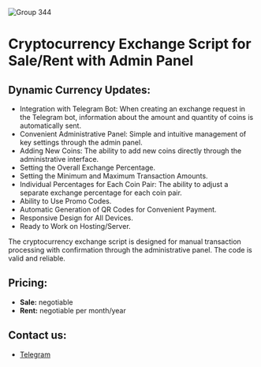 ![Group 344](https://github.com/SoftDevellop/Crypto-Exchange-with-Administration-Panel/assets/169075153/7212a74b-1de6-4843-9539-43205432a4d9)

# Cryptocurrency Exchange Script for Sale/Rent with Admin Panel

## Dynamic Currency Updates:
- Integration with Telegram Bot: When creating an exchange request in the Telegram bot, information about the amount and quantity of coins is automatically sent.
- Convenient Administrative Panel: Simple and intuitive management of key settings through the admin panel.
- Adding New Coins: The ability to add new coins directly through the administrative interface.
- Setting the Overall Exchange Percentage.
- Setting the Minimum and Maximum Transaction Amounts.
- Individual Percentages for Each Coin Pair: The ability to adjust a separate exchange percentage for each coin pair.
- Ability to Use Promo Codes.
- Automatic Generation of QR Codes for Convenient Payment.
- Responsive Design for All Devices.
- Ready to Work on Hosting/Server.

The cryptocurrency exchange script is designed for manual transaction processing with confirmation through the administrative panel. The code is valid and reliable.

## Pricing:
- **Sale:** negotiable 
- **Rent:** negotiable per month/year

## Contact us: 
- [Telegram](https://t.me/+wUg7taIw97kzODYx)
